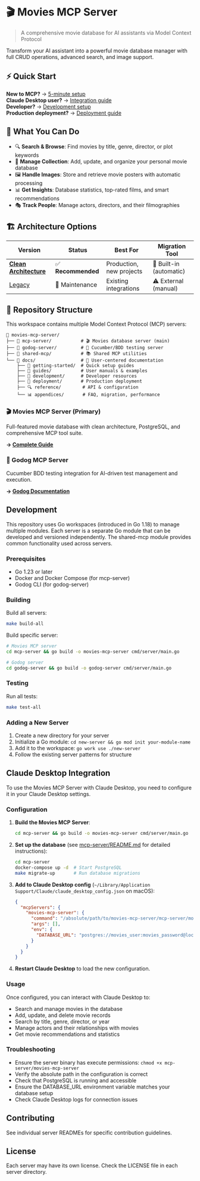 # 🎬 Movies MCP Server
> A comprehensive movie database for AI assistants via Model Context Protocol

Transform your AI assistant into a powerful movie database manager with full CRUD operations, advanced search, and image support.

## ⚡ Quick Start

**New to MCP?** → [5-minute setup](docs/getting-started/README.md)  
**Claude Desktop user?** → [Integration guide](docs/getting-started/claude-desktop.md)  
**Developer?** → [Development setup](docs/development/README.md)  
**Production deployment?** → [Deployment guide](docs/deployment/README.md)

## 🎯 What You Can Do

- 🔍 **Search & Browse**: Find movies by title, genre, director, or plot keywords
- 📝 **Manage Collection**: Add, update, and organize your personal movie database  
- 🖼️ **Handle Images**: Store and retrieve movie posters with automatic processing
- 📊 **Get Insights**: Database statistics, top-rated films, and smart recommendations
- 🎭 **Track People**: Manage actors, directors, and their filmographies

## 🏗️ Architecture Options

| Version | Status | Best For | Migration Tool |
|---------|--------|----------|----------------|
| [**Clean Architecture**](docs/development/architecture.md) | ✅ **Recommended** | Production, new projects | 🔄 Built-in (automatic) |
| [Legacy](docs/appendices/migration-guide.md) | 🔄 Maintenance | Existing integrations | ⚠️ External (manual) |

## 🚀 Repository Structure

This workspace contains multiple Model Context Protocol (MCP) servers:

```
📁 movies-mcp-server/
├── 📁 mcp-server/           # 🎬 Movies database server (main)
├── 📁 godog-server/         # 🧪 Cucumber/BDD testing server  
├── 📁 shared-mcp/           # 📚 Shared MCP utilities
└── 📁 docs/                 # 📖 User-centered documentation
    ├── 🚀 getting-started/  # Quick setup guides
    ├── 📖 guides/           # User manuals & examples
    ├── 🔧 development/      # Developer resources
    ├── 🚢 deployment/       # Production deployment
    ├── 🔍 reference/        # API & configuration
    └── 📊 appendices/       # FAQ, migration, performance
```

### 🎬 Movies MCP Server (Primary)
Full-featured movie database with clean architecture, PostgreSQL, and comprehensive MCP tool suite.

**→ [Complete Guide](docs/getting-started/README.md)**

### 🧪 Godog MCP Server  
Cucumber BDD testing integration for AI-driven test management and execution.

**→ [Godog Documentation](./godog-server/README.md)**

## Development

This repository uses Go workspaces (introduced in Go 1.18) to manage multiple modules. Each server is a separate Go module that can be developed and versioned independently. The shared-mcp module provides common functionality used across servers.

### Prerequisites
- Go 1.23 or later
- Docker and Docker Compose (for mcp-server)
- Godog CLI (for godog-server)

### Building

Build all servers:
```bash
make build-all
```

Build specific server:
```bash
# Movies MCP server
cd mcp-server && go build -o movies-mcp-server cmd/server/main.go

# Godog server
cd godog-server && go build -o godog-server cmd/server/main.go
```

### Testing

Run all tests:
```bash
make test-all
```

### Adding a New Server

1. Create a new directory for your server
2. Initialize a Go module: `cd new-server && go mod init your-module-name`
3. Add it to the workspace: `go work use ./new-server`
4. Follow the existing server patterns for structure

## Claude Desktop Integration

To use the Movies MCP Server with Claude Desktop, you need to configure it in your Claude Desktop settings.

### Configuration

1. **Build the Movies MCP Server**:
   ```bash
   cd mcp-server && go build -o movies-mcp-server cmd/server/main.go
   ```

2. **Set up the database** (see [mcp-server/README.md](./mcp-server/README.md) for detailed instructions):
   ```bash
   cd mcp-server
   docker-compose up -d  # Start PostgreSQL
   make migrate-up       # Run database migrations
   ```

3. **Add to Claude Desktop config** (`~/Library/Application Support/Claude/claude_desktop_config.json` on macOS):
   ```json
   {
     "mcpServers": {
       "movies-mcp-server": {
         "command": "/absolute/path/to/movies-mcp-server/mcp-server/movies-mcp-server",
         "args": [],
         "env": {
           "DATABASE_URL": "postgres://movies_user:movies_password@localhost:5432/movies_db"
         }
       }
     }
   }
   ```

4. **Restart Claude Desktop** to load the new configuration.

### Usage

Once configured, you can interact with Claude Desktop to:
- Search and manage movies in the database
- Add, update, and delete movie records
- Search by title, genre, director, or year
- Manage actors and their relationships with movies
- Get movie recommendations and statistics

### Troubleshooting

- Ensure the server binary has execute permissions: `chmod +x mcp-server/movies-mcp-server`
- Verify the absolute path in the configuration is correct
- Check that PostgreSQL is running and accessible
- Ensure the DATABASE_URL environment variable matches your database setup
- Check Claude Desktop logs for connection issues

## Contributing

See individual server READMEs for specific contribution guidelines.

## License

Each server may have its own license. Check the LICENSE file in each server directory.
